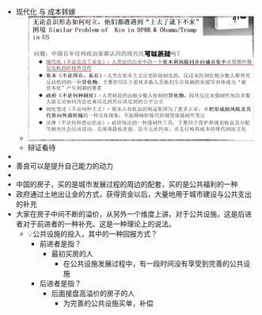 - 现代化 与 成本转嫁
	- ![image.png](../assets/image_1642914974950_0.png)
	- 辩证看待
-
- 善良可以是提升自己能力的动力
-
- 中国的房子，买的是城市发展过程的周边的配套，买的是公共福利的一种
- 政府通过土地出让金的方式，获得资金以后，大量地用于城市建设与公共支出的补充
- 大家在房子中间不断的溢价，从另外一个维度上讲，对于公共设施，这是后进者对于前进者的一种补充。这是一种理论上的说法。
	- 💡公共设施的投入，其中的一种回报方式？
		- 前进者是指？
			- 最初买房的人
				- 在公共设施发展过程中，有一段时间没有享受到完善的公共设施
		- 后进者是指？
			- 后面接盘高溢价的房子的人
				- 为完善的公共设施买单，补偿